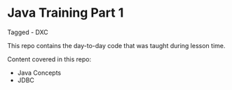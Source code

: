 # Java Training Part 1

Tagged - DXC 

This repo contains the day-to-day code that was taught during lesson time.

Content covered in this repo:
- Java Concepts
- JDBC